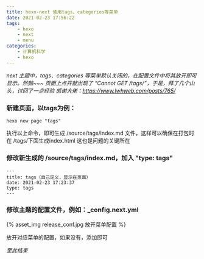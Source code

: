 ```yaml
---
title: hexo-next 使用tags、categories等菜单
date: 2021-02-23 17:56:22
tags:
    - hexo
    - next
    - menu
categories:
    - 计算机科学
    - hexo
---
```


*next 主题中，tags、categories 等菜单默认关闭的，在配置文件中将其放开即可显示。然鹅~~~*
*页面上点开就出现了 “Cannot GET /tags/”，于是，拜了几个山头，讨回了一点经验*
*感谢大佬：https://www.lwhweb.com/posts/765/*
<!--more-->
### 新建页面，以tags为例：
    hexo new page "tags"

执行以上命令，即可生成 /source/tags/index.md 文件，这样可以确保在打包时在 /tags/下面生成index.html
这也是问题的关键所在

### 修改新生成的 /source/tags/index.md，加入 "type: tags"
    ---
    title: tags（自己定义，显示在页面）
    date: 2021-02-23 17:23:37
    type: tags
    ---

### 修改主题的配置文件，例如：_config.next.yml
{% asset_img release_conf.jpg 放开菜单配置 %}

放开对应菜单的配置，如果没有，添加即可

*至此结束*